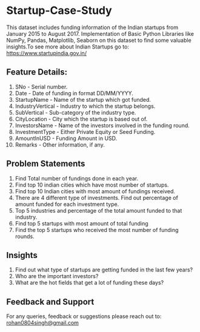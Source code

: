 # Startup-Case-Study
This dataset includes funding information of the Indian startups from January 2015 to August 2017. Implementation of Basic Python Libraries like NumPy, Pandas, Matplotlib, Seaborn on this dataset to find some valuable insights.To see more about Indian Startups go to: https://www.startupindia.gov.in/

## Feature Details:
1) SNo - Serial number.
2) Date - Date of funding in format DD/MM/YYYY.
3) StartupName - Name of the startup which got funded.
4) IndustryVertical - Industry to which the startup belongs.
5) SubVertical - Sub-category of the industry type.
6) CityLocation - City which the startup is based out of.
7) InvestorsName - Name of the investors involved in the funding round.
8) InvestmentType - Either Private Equity or Seed Funding.
9) AmountInUSD - Funding Amount in USD.
10) Remarks - Other information, if any.

## Problem Statements
1) Find Total number of fundings done in each year.
2) Find top 10 indian cities which have most number of startups.
3) Find top 10 Indian cities with most amount of fundings received.
4) There are 4 different type of investments. Find out percentage of amount funded for each investment
type.
5) Top 5 industries and percentage of the total amount funded to that industry.
6) Find top 5 startups with most amount of total funding
7) Find the top 5 startups who received the most number of funding rounds.

## Insights
1) Find out what type of startups are getting funded in the last few years?
2) Who are the important investors?
3) What are the hot fields that get a lot of funding these days?

## Feedback and Support
For any queries, feedback or suggestions please reach out to: rohan0804singh@gmail.com

